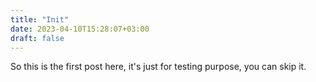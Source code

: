 ```yaml
---
title: "Init"
date: 2023-04-10T15:28:07+03:00
draft: false
---
```


So this is the first post here, it's just for testing purpose,
you can skip it.